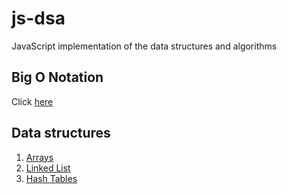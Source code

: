 # js-dsa
JavaScript implementation of the data structures and algorithms

## Big O Notation
Click [here](./big-o/README.md)
## Data structures

1. [Arrays](./data-structures/arrays/README.md)
2. [Linked List](./data-structures/linked-list/README.md)
3. [Hash Tables](./data-structures/hash-tables/README.md)


